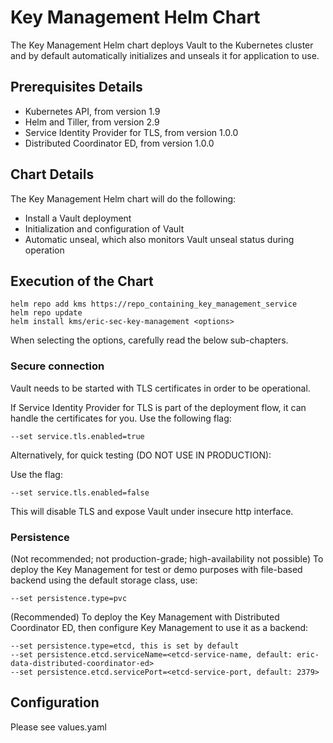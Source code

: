 # Key Management Helm Chart

The Key Management Helm chart deploys Vault to the Kubernetes cluster
and by default automatically initializes and unseals it for application to use.

## Prerequisites Details

* Kubernetes API, from version 1.9
* Helm and Tiller, from version 2.9
* Service Identity Provider for TLS, from version 1.0.0
* Distributed Coordinator ED, from version 1.0.0

## Chart Details

The Key Management Helm chart will do the following:

* Install a Vault deployment
* Initialization and configuration of Vault
* Automatic unseal, which also monitors Vault unseal status during operation

## Execution of the Chart

    helm repo add kms https://repo_containing_key_management_service
    helm repo update
    helm install kms/eric-sec-key-management <options>

When selecting the options, carefully read the below sub-chapters.

### Secure connection

Vault needs to be started with TLS certificates in order to be operational.

If Service Identity Provider for TLS is part of the deployment flow,
it can handle the certificates for you. Use the following flag:

    --set service.tls.enabled=true

Alternatively, for quick testing (DO NOT USE IN PRODUCTION):

Use the flag:

    --set service.tls.enabled=false

This will disable TLS and expose Vault under insecure http interface.

### Persistence

(Not recommended; not production-grade; high-availability not possible)
To deploy the Key Management for test or demo purposes with
file-based backend using the default storage class, use:

    --set persistence.type=pvc

(Recommended)
To deploy the Key Management with Distributed Coordinator ED, then
configure Key Management to use it as a backend:

    --set persistence.type=etcd, this is set by default
    --set persistence.etcd.serviceName=<etcd-service-name, default: eric-data-distributed-coordinator-ed>
    --set persistence.etcd.servicePort=<etcd-service-port, default: 2379>

## Configuration

Please see values.yaml

